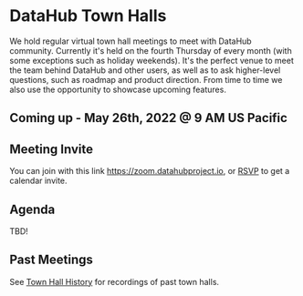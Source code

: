 # DataHub Town Halls

We hold regular virtual town hall meetings to meet with DataHub community. 
Currently it's held on the fourth Thursday of every month (with some exceptions such as holiday weekends).
It's the perfect venue to meet the team behind DataHub and other users, as well as to ask higher-level questions, such as roadmap and product direction.
From time to time we also use the opportunity to showcase upcoming features.

## Coming up - May 26th, 2022 @ 9 AM US Pacific

## Meeting Invite

You can join with this link https://zoom.datahubproject.io, or [RSVP](https://rsvp.datahubproject.io/) to get a calendar invite.

## Agenda

TBD!

## Past Meetings

See [Town Hall History](townhall-history.md) for recordings of past town halls.
